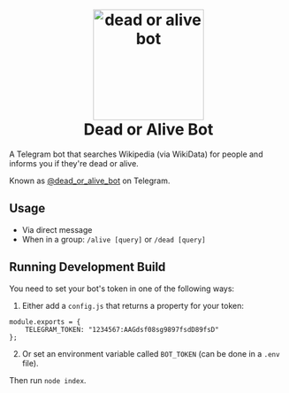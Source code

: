 <h1 align="center">
    <img src="https://github.com/JonShort/dead-or-alive-bot/add-logo/logo.png" alt="dead or alive bot" title="dead-or-alive-bot" width="200">
    <br>
    Dead or Alive Bot
    <br>
</h1>

A Telegram bot that searches Wikipedia (via WikiData) for people and informs you if they're dead or alive.

Known as [@dead_or_alive_bot](http://t.me/dead_or_alive_bot) on Telegram.


## Usage

* Via direct message
* When in a group: `/alive [query]` or `/dead [query]`


## Running Development Build

You need to set your bot's token in one of the following ways:

1. Either add a `config.js` that returns a property for your token:
```
module.exports = {
    TELEGRAM_TOKEN: "1234567:AAGdsf08sg9897fsdD89fsD"
};
```
2. Or set an environment variable called `BOT_TOKEN` (can be done in a `.env` file).

Then run `node index`.
